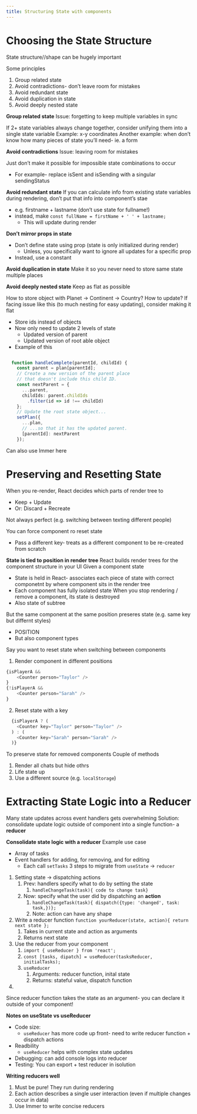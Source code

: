 ```yaml
---
title: Structuring State with components
---
```

# Choosing the State Structure
State structure//shape can be hugely important

Some principles
1. Group related state
2. Avoid contradictions- don’t leave room for mistakes
3. Avoid redundant state
4. Avoid duplication in state
5. Avoid deeply nested state


**Group related state**
Issue: forgetting to keep multiple variables in sync

If 2+ state variables always change together, consider unifying them into a single state variable
Example: x-y coordinates
Another example: when don’t know how many pieces of state you’ll need- ie. a form

**Avoid contradictions**
Issue: leaving room for mistakes

Just don’t make it possible for impossible state combinations to occur
- For example- replace isSent and isSending with a singular sendingStatus 

 **Avoid redundant state**
 If you can calculate info from existing state variables during rendering, don’t put that info into component’s stae
 - e.g. firstname + lastname (don’t use state for fullname!)
 - instead, make `const fullName = firstName + ' ' + lastname;` 
	 - This will update during render

**Don’t mirror props in state**
- Don’t define state using prop (state is only initialized during render)
	- Unless, you specifically want to ignore all updates for a specific prop
- Instead, use a constant


**Avoid duplication in state**
Make it so you never need to store same state multiple places

**Avoid deeply nested state**
Keep as flat as possible

How to store object with Planet → Continent → Country? How to update?
If facing issue like this (to much nesting for easy updating), consider making it flat
- Store ids instead of objects 
- Now only need to update 2 levels of state
	- Updated version of parent
	- Updated version of root able object
- Example of this
```typescript

  function handleComplete(parentId, childId) {
    const parent = plan[parentId];
    // Create a new version of the parent place
    // that doesn't include this child ID.
    const nextParent = {
      ...parent,
      childIds: parent.childIds
        .filter(id => id !== childId)
    };
    // Update the root state object...
    setPlan({
      ...plan,
      // ...so that it has the updated parent.
      [parentId]: nextParent
    });
```

Can also use Immer here
# Preserving and Resetting State
When you re-render, React decides which parts of render tree to 
- Keep + Update
- Or: Discard + Recreate

Not always perfect (e.g. switching between texting different people)

You can force component ro reset state
- Pass a different key- treats as a different component to be re-created from scratch

**State is tied to position in render tree**
React builds render trees for the component structure in your UI
Given a component state
- State is held in React- associates each piece of state with correct componetnt by where component sits in the render tree
- Each component has fully isolated state
When you stop rendering / remove a component, its state is destroyed
- Also state of subtree


But the same component at the same position preseres state (e.g. same key but differnt styles)
- POSITION 
- But also component types

Say you want to reset state when switching between components
1. Render component in different positions
```typescript
{isPlayerA &&
	<Counter person="Taylor" />
}
{!isPlayerA &&
	<Counter person="Sarah" />
}
```

2. Reset state with a key
```typescript
  {isPlayerA ? (
	<Counter key="Taylor" person="Taylor" />
  ) : (
	<Counter key="Sarah" person="Sarah" />
  )}
```



To preserve state for removed components
Couple of methods
1. Render all chats but hide othrs
2. Life state up
3. Use a different source (e.g. `localStorage`)







# Extracting State Logic into a Reducer
Many state updates across event handlers gets overwhelming
Solution: consolidate update logic outside of component into a single function- a **reducer**

**Consolidate state logic with a reducer**
Example use case
- Array of tasks
- Event handlers for adding, for removing, and for editing
	- Each call `setTasks`
3 steps to migrate from `useState` → `reducer`
1. Setting state → dispatching actions
	1. Prev: handlers specify what to do by setting the state
		1. `handleChangeTask(task){ code to change task}`
	2. Now: specify what the user did by dispatching an **action**
		1. `handleChangeTask(task){ dispatch({type: 'changed', task: task,})};`
		2. Note: action can have any shape
2. Write a reducer function `function yourReducer(state, action){ return next state };`
	1. Takes in current state and action as arguments
	2. Returns next state
3. Use the reducer from your component
	1. `import { useReducer } from 'react';`
	2. `const [tasks, dipatch] = useReducer(tasksReducer, initialTasks);`
	3. `useReducer` 
		1. Arguments: reducer function, inital state
		2. Returns: stateful value, dispatch function
4. 

Since reducer function takes the state as an argument- you can declare it outside of your component!


**Notes on useState vs useReducer**
- Code size:
	- `useReducer` has more code up front- need to write reducer function + dispatch actions
- Readbility
	- `useReducer` helps with complex state updates
- Debugging: can add console logs into reducer
- Testing: You can export + test reducer in isolution

**Writing reducers well**
1. Must be pure! They run during rendering
2. Each action describes a single user interaction (even if multiple changes occur in data)
3. Use Immer to write concise reducers
